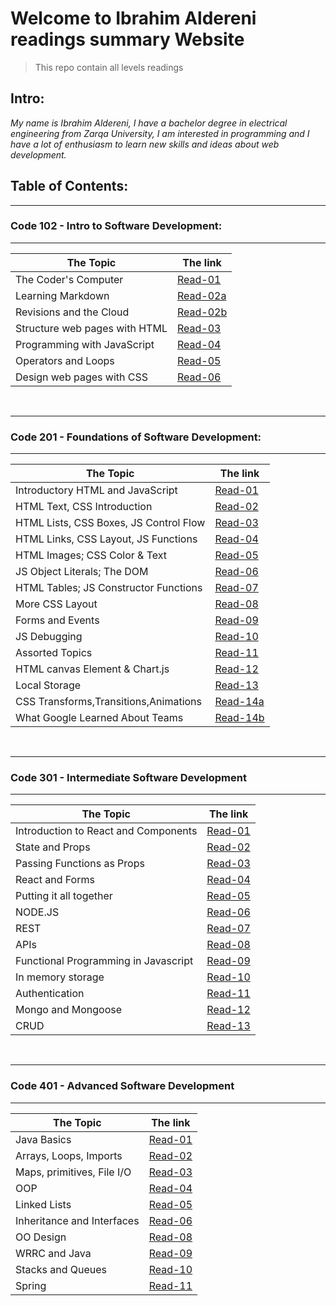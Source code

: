 # Welcome to Ibrahim Aldereni readings summary Website

> This repo contain all levels readings

## **Intro:**

_My name is Ibrahim Aldereni, I have a bachelor degree in electrical engineering from Zarqa University, I am interested in programming and I have a lot of enthusiasm to learn new skills and ideas about web development._

## **Table of Contents:**

---

### Code 102 - Intro to Software Development:

---

| The Topic                     | The link                        |
| ----------------------------- | ------------------------------- |
| The Coder's Computer          | [Read-01](code-102/read01.md)   |
| Learning Markdown             | [Read-02a](code-102/read02a.md) |
| Revisions and the Cloud       | [Read-02b](code-102/read02b.md) |
| Structure web pages with HTML | [Read-03](code-102/read03.md)   |
| Programming with JavaScript   | [Read-04](code-102/read04.md)   |
| Operators and Loops           | [Read-05](code-102/read05.md)   |
| Design web pages with CSS     | [Read-06](code-102/read06.md)   |

<br />

---

### Code 201 - Foundations of Software Development:

---

| The Topic                              | The link                          |
| -------------------------------------- | --------------------------------- |
| Introductory HTML and JavaScript       | [Read-01](code-201/class-01.md)   |
| HTML Text, CSS Introduction            | [Read-02](code-201/class-02.md)   |
| HTML Lists, CSS Boxes, JS Control Flow | [Read-03](code-201/class-03.md)   |
| HTML Links, CSS Layout, JS Functions   | [Read-04](code-201/class-04.md)   |
| HTML Images; CSS Color & Text          | [Read-05](code-201/class-05.md)   |
| JS Object Literals; The DOM            | [Read-06](code-201/class-06.md)   |
| HTML Tables; JS Constructor Functions  | [Read-07](code-201/class-07.md)   |
| More CSS Layout                        | [Read-08](code-201/class-08.md)   |
| Forms and Events                       | [Read-09](code-201/class-09.md)   |
| JS Debugging                           | [Read-10](code-201/class-10.md)   |
| Assorted Topics                        | [Read-11](code-201/class-11.md)   |
| HTML canvas Element & Chart.js         | [Read-12](code-201/class-12.md)   |
| Local Storage                          | [Read-13](code-201/class-13.md)   |
| CSS Transforms,Transitions,Animations  | [Read-14a](code-201/class-14a.md) |
| What Google Learned About Teams        | [Read-14b](code-201/class-14b.md) |

<br />

---

### Code 301 - Intermediate Software Development

---

| The Topic                            | The link                       |
| ------------------------------------ | ------------------------------ |
| Introduction to React and Components | [Read-01](code-301/class01.md) |
| State and Props                      | [Read-02](code-301/class02.md) |
| Passing Functions as Props           | [Read-03](code-301/class03.md) |
| React and Forms                      | [Read-04](code-301/class04.md) |
| Putting it all together              | [Read-05](code-301/class05.md) |
| NODE.JS                              | [Read-06](code-301/class06.md) |
| REST                                 | [Read-07](code-301/class07.md) |
| APIs                                 | [Read-08](code-301/class08.md) |
| Functional Programming in Javascript | [Read-09](code-301/class09.md) |
| In memory storage                    | [Read-10](code-301/class10.md) |
| Authentication                       | [Read-11](code-301/class11.md) |
| Mongo and Mongoose                   | [Read-12](code-301/class12.md) |
| CRUD                                 | [Read-13](code-301/class13.md) |

<br />

---

### Code 401 - Advanced Software Development

---

| The Topic                  | The link                       |
| -------------------------- | ------------------------------ |
| Java Basics                | [Read-01](code-401/class01.md) |
| Arrays, Loops, Imports     | [Read-02](code-401/class02.md) |
| Maps, primitives, File I/O | [Read-03](code-401/class03.md) |
| OOP                        | [Read-04](code-401/class04.md) |
| Linked Lists               | [Read-05](code-401/class05.md) |
| Inheritance and Interfaces | [Read-06](code-401/class06.md) |
| OO Design                  | [Read-08](code-401/class08.md) |
| WRRC and Java              | [Read-09](code-401/class09.md) |
| Stacks and Queues          | [Read-10](code-401/class10.md) |
| Spring                     | [Read-11](code-401/class11.md) |
